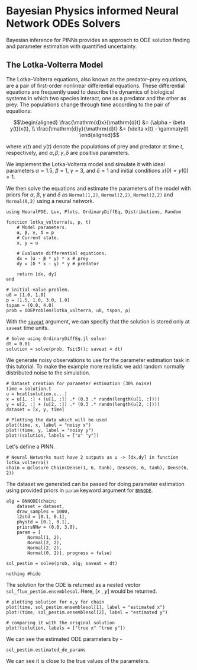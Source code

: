 # Bayesian Physics informed Neural Network ODEs Solvers

Bayesian inference for PINNs provides an approach to ODE solution finding and parameter estimation with quantified uncertainty.

## The Lotka-Volterra Model

The Lotka–Volterra equations, also known as the predator–prey equations, are a pair of first-order nonlinear differential equations. These differential equations are frequently used to describe the dynamics of biological systems in which two species interact, one as a predator and the other as prey. The populations change through time according to the pair of equations:

```math
\begin{aligned}
\frac{\mathrm{d}x}{\mathrm{d}t} &= (\alpha - \beta y(t))x(t), \\
\frac{\mathrm{d}y}{\mathrm{d}t} &= (\delta x(t) - \gamma)y(t)
\end{aligned}
```

where $x(t)$ and $y(t)$ denote the populations of prey and predator at time $t$, respectively, and $\alpha, \beta, \gamma, \delta$ are positive parameters.

We implement the Lotka-Volterra model and simulate it with ideal parameters $\alpha = 1.5$, $\beta = 1$, $\gamma = 3$, and $\delta = 1$ and initial conditions $x(0) = y(0) = 1$.

We then solve the equations and estimate the parameters of the model with priors for $\alpha$, $\beta$, $\gamma$ and $\delta$ as  `Normal(1,2)`, `Normal(2,2)`, `Normal(2,2)` and `Normal(0,2)` using a neural network.

```@example bpinn
using NeuralPDE, Lux, Plots, OrdinaryDiffEq, Distributions, Random

function lotka_volterra(u, p, t)
    # Model parameters.
    α, β, γ, δ = p
    # Current state.
    x, y = u

    # Evaluate differential equations.
    dx = (α - β * y) * x # prey
    dy = (δ * x - γ) * y # predator

    return [dx, dy]
end

# initial-value problem.
u0 = [1.0, 1.0]
p = [1.5, 1.0, 3.0, 1.0]
tspan = (0.0, 4.0)
prob = ODEProblem(lotka_volterra, u0, tspan, p)
```

With the [`saveat`](https://docs.sciml.ai/DiffEqDocs/stable/basics/common_solver_opts/) argument, we can specify that the solution is stored only at `saveat` time units.

```@example bpinn
# Solve using OrdinaryDiffEq.jl solver
dt = 0.01
solution = solve(prob, Tsit5(); saveat = dt)
```

We generate noisy observations to use for the parameter estimation task in this tutorial. To make the example more realistic we add random normally distributed noise to the simulation.

```@example bpinn
# Dataset creation for parameter estimation (30% noise)
time = solution.t
u = hcat(solution.u...)
x = u[1, :] + (u[1, :]) .* (0.3 .* randn(length(u[1, :])))
y = u[2, :] + (u[2, :]) .* (0.3 .* randn(length(u[2, :])))
dataset = [x, y, time]

# Plotting the data which will be used
plot(time, x, label = "noisy x")
plot!(time, y, label = "noisy y")
plot!(solution, labels = ["x" "y"])
```

Let's define a PINN.

```@example bpinn
# Neural Networks must have 2 outputs as u -> [dx,dy] in function lotka_volterra()
chain = @closure Chain(Dense(1, 6, tanh), Dense(6, 6, tanh), Dense(6, 2))
```

The dataset we generated can be passed for doing parameter estimation using provided priors in `param` keyword argument for [`BNNODE`](@ref).

```@example bpinn
alg = BNNODE(chain;
    dataset = dataset,
    draw_samples = 1000,
    l2std = [0.1, 0.1],
    phystd = [0.1, 0.1],
    priorsNNw = (0.0, 3.0),
    param = [
        Normal(1, 2),
        Normal(2, 2),
        Normal(2, 2),
        Normal(0, 2)], progress = false)

sol_pestim = solve(prob, alg; saveat = dt)

nothing #hide
```

The solution for the ODE is returned as a nested vector `sol_flux_pestim.ensemblesol`. Here, [$x$ , $y$] would be returned.

```@example bpinn
# plotting solution for x,y for chain
plot(time, sol_pestim.ensemblesol[1], label = "estimated x")
plot!(time, sol_pestim.ensemblesol[2], label = "estimated y")

# comparing it with the original solution
plot!(solution, labels = ["true x" "true y"])
```

We can see the estimated ODE parameters by -

```@example bpinn
sol_pestim.estimated_de_params
```

We can see it is close to the true values of the parameters.
